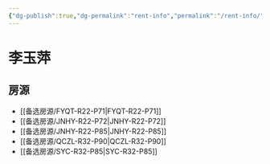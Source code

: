 ```yaml
---
{"dg-publish":true,"dg-permalink":"rent-info","permalink":"/rent-info/"}
---
```



# 李玉萍

## 房源

- [[备选房源/FYQT-R22-P71\|FYQT-R22-P71]]
- [[备选房源/JNHY-R22-P72\|JNHY-R22-P72]]
- [[备选房源/JNHY-R22-P85\|JNHY-R22-P85]]
- [[备选房源/QCZL-R32-P90\|QCZL-R32-P90]]
- [[备选房源/SYC-R32-P85\|SYC-R32-P85]]

